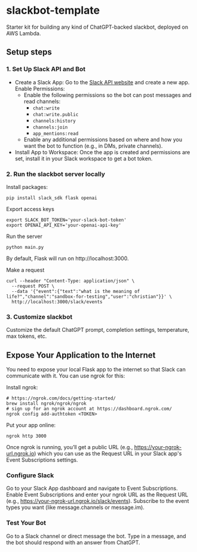 # slackbot-template

Starter kit for building any kind of ChatGPT-backed slackbot, deployed on AWS Lambda.


## Setup steps

### 1. Set Up Slack API and Bot

* Create a Slack App: Go to the [Slack API website](https://api.slack.com/apps/) and create a new app.
Enable Permissions:
  * Enable the following permissions so the bot can post messages and read channels:
    * `chat:write`
    * `chat:write.public`
    * `channels:history`
    * `channels:join`
    * `app_mentions:read`
  * Enable any additional permissions based on where and how you want the bot to function (e.g., in DMs, private channels).
* Install App to Workspace: Once the app is created and permissions are set, install it in your Slack workspace to get a bot token.

### 2. Run the slackbot server locally

Install packages:

    pip install slack_sdk flask openai

Export access keys

    export SLACK_BOT_TOKEN='your-slack-bot-token'
    export OPENAI_API_KEY='your-openai-api-key'

Run the server

    python main.py

By default, Flask will run on http://localhost:3000.

Make a request

    curl --header "Content-Type: application/json" \
      --request POST \
      --data '{"event":{"text":"what is the meaning of life?","channel":"sandbox-for-testing","user":"christian"}}' \
      http://localhost:3000/slack/events

### 3. Customize slackbot

Customize the default ChatGPT prompt, completion settings, temperature, max tokens, etc.


## Expose Your Application to the Internet
You need to expose your local Flask app to the internet so that Slack can communicate with it. You can use ngrok for this:

Install ngrok:

    # https://ngrok.com/docs/getting-started/
    brew install ngrok/ngrok/ngrok
    # sign up for an ngrok account at https://dashboard.ngrok.com/
    ngrok config add-authtoken <TOKEN>

Put your app online:

    ngrok http 3000

Once ngrok is running, you’ll get a public URL (e.g., https://your-ngrok-url.ngrok.io) which you can use as the Request URL in your Slack app's Event Subscriptions settings.

### Configure Slack
Go to your Slack App dashboard and navigate to Event Subscriptions.
Enable Event Subscriptions and enter your ngrok URL as the Request URL (e.g., https://your-ngrok-url.ngrok.io/slack/events).
Subscribe to the event types you want (like message.channels or message.im).

### Test Your Bot
Go to a Slack channel or direct message the bot.
Type in a message, and the bot should respond with an answer from ChatGPT.
